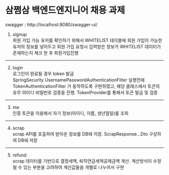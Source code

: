 # 삼쩜삼 백엔드엔지니어 채용 과제

swagger : http://localhost:8080/swagger-ui/

1) signup <br>
    회원 가입 가능 유저를 확인하기 위해서 WHITELIST 테이블에 회원 가입이 가능한 유저의 정보를 넣어두고
    회원 가입 요청시 입력받은 정보가 WHITELIST 데이터가 존재하는지 체크 한 후 회원가입진행
---
2) login<br>
   로그인이 완료될 경우 token 발급<br>
   SpringSecurity UsernamePasswordAuthenticationFilter 실행전에 TokenAuthenticationFilter
   가 동작하도록 구현하였고, 해당 클래스에서 토큰의 유무 아이디 비밀번호 검증을 진행. 
   TokenProvider를 통해서 토큰 발급 및 검증
---
3) me <br>
   인증 토큰을 이용해서 자기 정보(아이디, 이름, 생년월일)를 조회
---
4) scrap<br>
   scrap API를 호출하여 받아온 정보를 DB에 저장.
   ScrapResponse...Dto 구성하여 DB에 저장 
---
5) refund<br>
   scrap 데이터를 기반으로 결정세액, 퇴직연금세액공제금액 계산.
   계산방식이 수정될 수 있는 부분을 고려하여 계산값들을 개별로 나누어서 구현
    